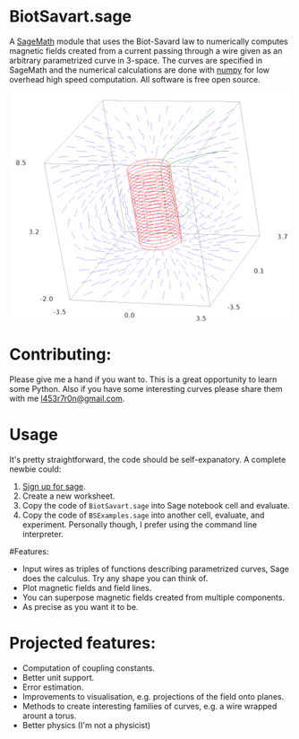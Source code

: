 # BiotSavart.sage
A [SageMath](http://www.sagemath.org/) module that uses the Biot-Savard law to numerically computes magnetic fields created from a current passing through a wire given as an arbitrary parametrized curve in 3-space. The curves are specified in SageMath and the numerical calculations are done with [numpy](http://www.numpy.org/) for low overhead high speed computation. All software is free open source.

![ScreenShot](Solenoid.png?raw=true "The curve doesn't have to be a solenoid :-)")
 
# Contributing:
Please give me a hand if you want to. This is a great opportunity to learn some Python. Also if you have some interesting curves please share them with me l453r7r0n@gmail.com.

# Usage
It's pretty straightforward, the code should be self-expanatory. A complete newbie could:
 1. [Sign up for sage](http://www.sagemath.org/). 
 2. Create a new worksheet. 
 3. Copy the code of `BiotSavart.sage` into Sage notebook cell and evaluate.
 4. Copy the code of `BSExamples.sage` into another cell, evaluate, and experiment.
Personally though, I prefer using the command line interpreter.

#Features:
* Input wires as triples of functions describing parametrized curves, Sage does the calculus. Try any shape you can think of.
* Plot magnetic fields and field lines.
* You can superpose magnetic fields created from multiple components.
* As precise as you want it to be.

# Projected features:
* Computation of coupling constants.
* Better unit support.
* Error estimation.
* Improvements to visualisation, e.g. projections of the field onto planes.
* Methods to create interesting families of curves, e.g. a wire wrapped arount a torus.
* Better physics (I'm not a physicist)
